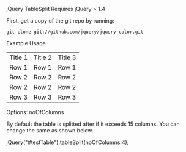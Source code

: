  jQuery TableSplit
 Requires
 jQuery > 1.4
 
  First, get a copy of the git repo by running:

    git clone git://github.com/jquery/jquery-color.git
    
  Example Usage
  
  <!DOCTYPE html>
<html>
<head>
<script src="http://code.jquery.com/jquery-1.11.1.min.js"></script>
<script src="jquery.tablesplit.js"></script>
</head>
<body>
<table id='testTable'>
		<tbody>
			<tr> 
					<td>
					 Title 1
					</td>
					<td>
					 Title 2
					</td>
					<td>
					 Title 3
					</td>
				</tr>
				<tr>
					<td>
					 Row 1
					</td>
					<td>
					 Row 1
					</td>
					<td>
					 Row 1
					</td>
				</tr>
				<tr>
					<td>
					 Row 2
					</td>
					<td>
					 Row 2
					</td>
					<td>
					 Row 2
					</td>
				</tr>
				<tr>
					<td>
					 Row 2
					</td>
					<td>
					 Row 2
					</td>
					<td>
					 Row 2
					</td>
				</tr>
				<tr>
					<td>
					 Row 3
					</td>
					<td>
					 Row 3
					</td>
					<td>
					 Row 3
					</td>
				</tr>
			</tbody>
		</table>
<script>
jQuery("#testTable").tableSplit();
</script>
</body>
</html>

Options: noOfColumns

By default the table is splitted after if it exceeds 15 columns. You can change the same as shown below.

jQuery("#testTable").tableSplit(noOfColumns:4);
